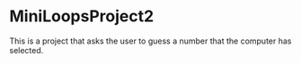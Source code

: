 # MiniLoopsProject2
This is a project that asks the user to guess a number that the computer has selected. 

